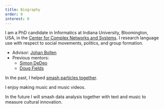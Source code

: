 ```yaml
---
title: Biography
order: 0
interest: 0
---
```

    
I am a PhD candidate in Informatics at Indiana University, Bloomington, USA,
in the [Center for Complex Networks and Systems](http://cnets.indiana.edu/). I
research language use with respect to social movements, politics, and group
formation.

* Advisor: [Johan Bollen](https://www.informatics.indiana.edu/jbollen/)
* Previous mentors:
  - [Simon DeDeo](http://tuvalu.santafe.edu/~simon/)
  - [Doug Fields](http://physics.unm.edu/Fields/index.php)

In the past, I helped [smash particles
together]({{site.url}}/projects/p1-FVTX/).

I enjoy making music and music videos.

In the future I will smash data analysis together with text and music to
measure cultural innovation.
